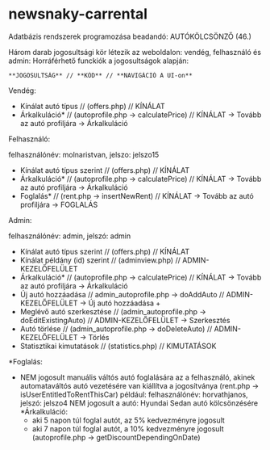 # newsnaky-carrental
Adatbázis rendszerek programozása beadandó: AUTÓKÖLCSÖNZŐ (46.)


Három darab jogosultsági kör létezik az weboldalon: vendég, felhasználó és admin:
Horráférhető funckiók a jogosultságok alapján:

    **JOGOSULTSÁG** // **KÓD** // **NAVIGÁCIÓ A UI-on**
Vendég: 
-	Kínálat	autó típus // (offers.php) // KÍNÁLAT
-	Árkalkuláció* // (autoprofile.php -> calculatePrice) // KÍNÁLAT -> Tovább az autó profiljára -> Árkalkuláció



Felhasználó:

felhasználónév: molnaristvan, jelszo: jelszo15

-	Kínálat	autó típus szerint // (offers.php) // KÍNÁLAT
-	Árkalkuláció* // (autoprofile.php -> calculatePrice) // KÍNÁLAT -> Tovább az autó profiljára -> Árkalkuláció
-	Foglalás*	// (rent.php -> insertNewRent) // KÍNÁLAT -> Tovább az autó profiljára -> FOGLALÁS



Admin: 

felhasználónév: admin, jelszó: admin
-	Kínálat	autó típus szerint // (offers.php) // KÍNÁLAT
-	Kínálat példány (id) szerint	// (adminview.php) // ADMIN-KEZELŐFELÜLET
-	Árkalkuláció* // (autoprofile.php -> calculatePrice) // KÍNÁLAT -> Tovább az autó profiljára -> Árkalkuláció
-	Új autó hozzáadása	// admin_autoprofile.php -> doAddAuto // ADMIN-KEZELŐFELÜLET -> Új autó hozzáadása +
-	Meglévő autó szerkesztése	// (admin_autoprofile.php -> doEditExistingAuto) // ADMIN-KEZELŐFELÜLET -> Szerkesztés
-	Autó törlése // (admin_autoprofile.php -> doDeleteAuto) // ADMIN-KEZELŐFELÜLET -> Törlés
-	Statisztikai kimutatások // (statistics.php) // KIMUTATÁSOK



*Foglalás:
- NEM jogosult manuális váltós autó foglalására az a felhasználó, akinek automataváltós autó vezetésére van kiállítva a jogosítványa		(rent.php -> isUserEntitledToRentThisCar)
például:
    felhasználónév: horvathjanos, jelszó: jelszo4 
    NEM jogosult a 
	  autó: Hyundai Sedan autó kölcsönzésére
*Árkalkuláció:
	- aki 5 napon túl foglal autót, az 5% kedvezményre jogosult
	- aki 7 napon túl foglal autót, a 10% kedvezményre jogosult  (autoprofile.php -> getDiscountDependingOnDate)

